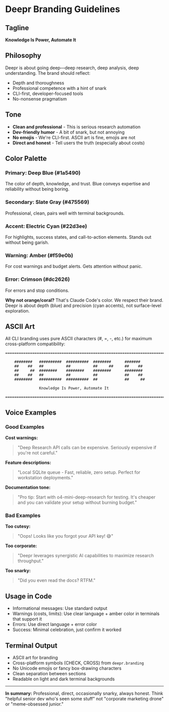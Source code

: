 # Deepr Branding Guidelines

## Tagline

**Knowledge Is Power, Automate It**

## Philosophy

Deepr is about going deep—deep research, deep analysis, deep understanding. The brand should reflect:
- Depth and thoroughness
- Professional competence with a hint of snark
- CLI-first, developer-focused tools
- No-nonsense pragmatism

## Tone

- **Clean and professional** - This is serious research automation
- **Dev-friendly humor** - A bit of snark, but not annoying
- **No emojis** - We're CLI-first. ASCII art is fine, emojis are not
- **Direct and honest** - Tell users the truth (especially about costs)

## Color Palette

### Primary: Deep Blue (#1a5490)
The color of depth, knowledge, and trust. Blue conveys expertise and reliability without being boring.

### Secondary: Slate Gray (#475569)
Professional, clean, pairs well with terminal backgrounds.

### Accent: Electric Cyan (#22d3ee)
For highlights, success states, and call-to-action elements. Stands out without being garish.

### Warning: Amber (#f59e0b)
For cost warnings and budget alerts. Gets attention without panic.

### Error: Crimson (#dc2626)
For errors and stop conditions.

**Why not orange/coral?** That's Claude Code's color. We respect their brand. Deepr is about depth (blue) and precision (cyan accents), not surface-level exploration.

## ASCII Art

All CLI branding uses pure ASCII characters (#, =, -, etc.) for maximum cross-platform compatibility:

```
===============================================================================

    ########   ##########  ##########  ########      #######
    ##    ##   ##          ##          ##     ##     ##    ##
    ##     ##  ########    ########    ########      ########
    ##    ##   ##          ##          ##            ##    ##
    ########   ##########  ##########  ##            ##     ##

               Knowledge Is Power, Automate It

===============================================================================
```

## Voice Examples

### Good Examples

**Cost warnings:**
> "Deep Research API calls can be expensive. Seriously expensive if you're not careful."

**Feature descriptions:**
> "Local SQLite queue - Fast, reliable, zero setup. Perfect for workstation deployments."

**Documentation tone:**
> "Pro tip: Start with o4-mini-deep-research for testing. It's cheaper and you can validate your setup without burning budget."

### Bad Examples

**Too cutesy:**
> "Oops! Looks like you forgot your API key! 😅"

**Too corporate:**
> "Deepr leverages synergistic AI capabilities to maximize research throughput."

**Too snarky:**
> "Did you even read the docs? RTFM."

## Usage in Code

- Informational messages: Use standard output
- Warnings (costs, limits): Use clear language + amber color in terminals that support it
- Errors: Use direct language + error color
- Success: Minimal celebration, just confirm it worked

## Terminal Output

- ASCII art for branding
- Cross-platform symbols (CHECK, CROSS) from `deepr.branding`
- No Unicode emojis or fancy box-drawing characters
- Clean separation between sections
- Readable on light and dark terminal backgrounds

---

**In summary:** Professional, direct, occasionally snarky, always honest. Think "helpful senior dev who's seen some stuff" not "corporate marketing drone" or "meme-obsessed junior."
